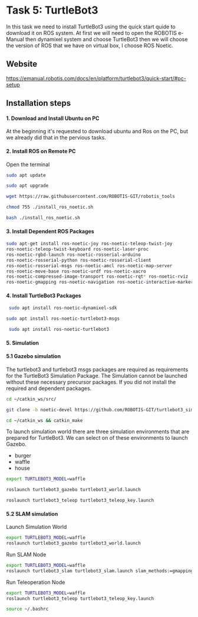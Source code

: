 
# Task 5: TurtleBot3 
In this task we need to install TurtleBot3 using the quick start quide to download it on ROS system.
At first we will need to open the ROBOTIS e-Manual then dynamixel system and choose TurtleBot3 then we will choose the version of ROS that we have on virtual box, I choose ROS Noetic.

## Website
https://emanual.robotis.com/docs/en/platform/turtlebot3/quick-start/#pc-setup









 
## Installation steps

#### 1. Download and Install Ubuntu on PC
 At the beginning it's requested to download ubuntu and Ros on the PC, but we already did that in the pervious tasks.

#### 2. Install ROS on Remote PC
Open the terminal 
```bash
sudo apt update
```
```bash
sudo apt upgrade
```
```bash
wget https://raw.githubusercontent.com/ROBOTIS-GIT/robotis_tools
```
```bash
chmod 755 ./install_ros_noetic.sh 
```
```bash
bash ./install_ros_noetic.sh
```
#### 3. Install Dependent ROS Packages
```bash 
sudo apt-get install ros-noetic-joy ros-noetic-teleop-twist-joy
ros-noetic-teleop-twist-keyboard ros-noetic-laser-proc
ros-noetic-rgbd-launch ros-noetic-rosserial-arduino
ros-noetic-rosserial-python ros-noetic-rosserial-client
ros-noetic-rosserial-msgs ros-noetic-amcl ros-noetic-map-server
ros-noetic-move-base ros-noetic-urdf ros-noetic-xacro
ros-noetic-compressed-image-transport ros-noetic-rqt* ros-noetic-rviz
ros-noetic-gmapping ros-noetic-navigation ros-noetic-interactive-markers
```

#### 4. Install TurtleBot3 Packages
```bash 
 sudo apt install ros-noetic-dynamixel-sdk
  ```
```bash
sudo apt install ros-noetic-turtlebot3-msgs
```
```bash
 sudo apt install ros-noetic-turtlebot3
 ```
#### 5. Simulation
#### 5.1 Gazebo simulation
The turtlebot3 and turtlebot3 msgs packages are required as requirements for the TurtleBot3 Simulation Package.
The Simulation cannot be launched without these necessary precursor packages.
If you did not install the required and dependent packages.
```bash
cd ~/catkin_ws/src/ 
```
```bash
git clone -b noetic-devel https://github.com/ROBOTIS-GIT/turtlebot3_simulations.git 
```
```bash
cd ~/catkin_ws && catkin_make
```
To launch simulation world there are three simulation environments that are prepared for TurtleBot3. We can select on of these environments to launch Gazebo.

- burger 
- waffle
- house

```bash
export TURTLEBOT3_MODEL=waffle
```
 ```bash
roslaunch turtlebot3_gazebo turtlebot3_world.launch
```
```bash
roslaunch turtlebot3_teleop turtlebot3_teleop_key.launch
```

#### 5.2 SLAM simulation

Launch Simulation World
```bash
export TURTLEBOT3_MODEL=waffle 
roslaunch turtlebot3_gazebo turtlebot3_world.launch
```
Run SLAM Node
```bash
export TURTLEBOT3_MODEL=waffle 
roslaunch turtlebot3_slam turtlebot3_slam.launch slam_methods:=gmapping
```
Run Teleoperation Node
```bash
export TURTLEBOT3_MODEL=waffle
roslaunch turtlebot3_teleop turtlebot3_teleop_key.launch
```
```bash
source ~/.bashrc
```
